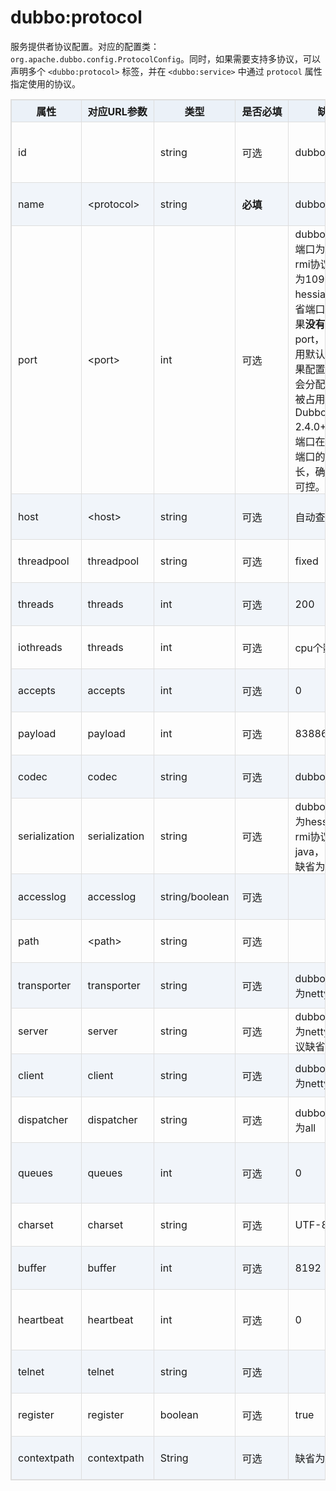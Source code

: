 <style>
table {
  width: 100%;
  max-width: 65em;
  border: 1px solid #dedede;
  margin: 15px auto;
  border-collapse: collapse;
  empty-cells: show;
}
table th,
table td {
  height: 35px;
  border: 1px solid #dedede;
  padding: 0 10px;
}
table th {
  font-weight: bold;
  text-align: center !important;
  background: rgba(158,188,226,0.2);
  white-space: nowrap;
}
table tbody tr:nth-child(2n) {
  background: rgba(158,188,226,0.12);
}
table td:nth-child(1) {
  white-space: nowrap;
}
table tr:hover {
  background: #efefef;
}
.table-area {
  overflow: auto;
}
</style>

<script type="text/javascript">
[].slice.call(document.querySelectorAll('table')).forEach(function(el){
    var wrapper = document.createElement('div');
    wrapper.className = 'table-area';
    el.parentNode.insertBefore(wrapper, el);
    el.parentNode.removeChild(el);
    wrapper.appendChild(el);
})
</script>
# dubbo:protocol

服务提供者协议配置。对应的配置类： `org.apache.dubbo.config.ProtocolConfig`。同时，如果需要支持多协议，可以声明多个 `<dubbo:protocol>` 标签，并在 `<dubbo:service>` 中通过 `protocol` 属性指定使用的协议。

| 属性 | 对应URL参数 | 类型 | 是否必填 | 缺省值 | 作用 | 描述 | 兼容性 |
| --- | --- | ---- | --- | --- | --- | --- | --- |
| id | | string | 可选 | dubbo | 配置关联 | 协议BeanId，可以在&lt;dubbo:service protocol=""&gt;中引用此ID，如果ID不填，缺省和name属性值一样，重复则在name后加序号。 | 2.0.5以上版本 |
| name | &lt;protocol&gt; | string | <b>必填</b> | dubbo | 性能调优 | 协议名称 | 2.0.5以上版本 |
| port | &lt;port&gt; | int | 可选 | dubbo协议缺省端口为20880，rmi协议缺省端口为1099，http和hessian协议缺省端口为80；如果<b>没有</b>配置port，则自动采用默认端口，如果配置为<b>-1</b>，则会分配一个没有被占用的端口。Dubbo 2.4.0+，分配的端口在协议缺省端口的基础上增长，确保端口段可控。 | 服务发现 | 服务端口 | 2.0.5以上版本 |
| host | &lt;host&gt; | string | 可选 | 自动查找本机IP | 服务发现 | &#45;服务主机名，多网卡选择或指定VIP及域名时使用，为空则自动查找本机IP，&#45;建议不要配置，让Dubbo自动获取本机IP | 2.0.5以上版本 |
| threadpool | threadpool | string | 可选 | fixed | 性能调优 | 线程池类型，可选：fixed/cached | 2.0.5以上版本 |
| threads | threads | int | 可选 | 200 | 性能调优 | 服务线程池大小(固定大小) | 2.0.5以上版本 |
| iothreads | threads | int | 可选 | cpu个数+1 | 性能调优 | io线程池大小(固定大小) | 2.0.5以上版本 |
| accepts | accepts | int | 可选 | 0 | 性能调优 | 服务提供方最大可接受连接数 | 2.0.5以上版本 |
| payload | payload | int | 可选 | 8388608(=8M) | 性能调优 | 请求及响应数据包大小限制，单位：字节 | 2.0.5以上版本 |
| codec | codec | string | 可选 | dubbo | 性能调优 | 协议编码方式 | 2.0.5以上版本 |
| serialization | serialization | string | 可选 | dubbo协议缺省为hessian2，rmi协议缺省为java，http协议缺省为json | 性能调优 | 协议序列化方式，当协议支持多种序列化方式时使用，比如：dubbo协议的dubbo,hessian2,java,compactedjava，以及http协议的json等 | 2.0.5以上版本 |
| accesslog | accesslog | string/boolean | 可选 | | 服务治理 | 设为true，将向logger中输出访问日志，也可填写访问日志文件路径，直接把访问日志输出到指定文件 | 2.0.5以上版本 |
| path | &lt;path&gt; | string | 可选 | | 服务发现 | 提供者上下文路径，为服务path的前缀 | 2.0.5以上版本 |
| transporter | transporter | string | 可选 | dubbo协议缺省为netty | 性能调优 | 协议的服务端和客户端实现类型，比如：dubbo协议的mina,netty等，可以分拆为server和client配置 | 2.0.5以上版本 |
| server | server | string | 可选 | dubbo协议缺省为netty，http协议缺省为servlet | 性能调优 | 协议的服务器端实现类型，比如：dubbo协议的mina,netty等，http协议的jetty,servlet等 | 2.0.5以上版本 |
| client | client | string | 可选 | dubbo协议缺省为netty | 性能调优 | 协议的客户端实现类型，比如：dubbo协议的mina,netty等 | 2.0.5以上版本 |
| dispatcher | dispatcher | string | 可选 | dubbo协议缺省为all | 性能调优 | 协议的消息派发方式，用于指定线程模型，比如：dubbo协议的all, direct, message, execution, connection等 | 2.1.0以上版本 |
| queues | queues | int | 可选 | 0 | 性能调优 | 线程池队列大小，当线程池满时，排队等待执行的队列大小，建议不要设置，当线程程池时应立即失败，重试其它服务提供机器，而不是排队，除非有特殊需求。 | 2.0.5以上版本 |
| charset | charset | string | 可选 | UTF-8 | 性能调优 | 序列化编码 | 2.0.5以上版本 |
| buffer | buffer | int | 可选 | 8192 | 性能调优 | 网络读写缓冲区大小 | 2.0.5以上版本 |
| heartbeat | heartbeat | int | 可选 | 0 | 性能调优 | 心跳间隔，对于长连接，当物理层断开时，比如拔网线，TCP的FIN消息来不及发送，对方收不到断开事件，此时需要心跳来帮助检查连接是否已断开 | 2.0.10以上版本 |
| telnet | telnet | string | 可选 | | 服务治理 | 所支持的telnet命令，多个命令用逗号分隔 | 2.0.5以上版本 |
| register | register | boolean | 可选 | true | 服务治理 | 该协议的服务是否注册到注册中心 | 2.0.8以上版本 |
| contextpath | contextpath | String | 可选 | 缺省为空串 | 服务治理 | | 2.0.6以上版本 |
